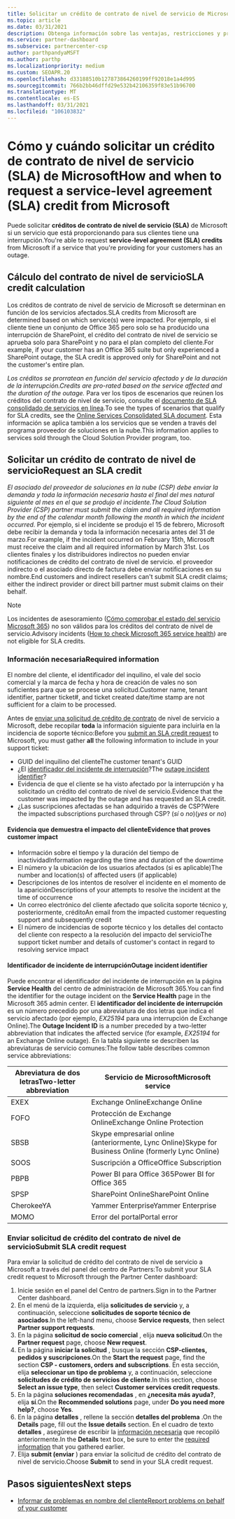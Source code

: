 ```yaml
---
title: Solicitar un crédito de contrato de nivel de servicio de Microsoft
ms.topic: article
ms.date: 03/31/2021
description: Obtenga información sobre las ventajas, restricciones y procedimientos para solicitar un crédito de contrato de nivel de servicio (SLA) de Microsoft si los clientes experimentan una interrupción del servicio.
ms.service: partner-dashboard
ms.subservice: partnercenter-csp
author: parthpandyaMSFT
ms.author: parthp
ms.localizationpriority: medium
ms.custom: SEOAPR.20
ms.openlocfilehash: d33188510b127873864260199ff92018e1a4d995
ms.sourcegitcommit: 766b2bb46dffd29e532b42106359f83e51b96700
ms.translationtype: MT
ms.contentlocale: es-ES
ms.lasthandoff: 03/31/2021
ms.locfileid: "106103832"
---
```

# <a name="how-and-when-to-request-a-service-level-agreement-sla-credit-from-microsoft"></a><span data-ttu-id="e47ec-103">Cómo y cuándo solicitar un crédito de contrato de nivel de servicio (SLA) de Microsoft</span><span class="sxs-lookup"><span data-stu-id="e47ec-103">How and when to request a service-level agreement (SLA) credit from Microsoft</span></span>

<span data-ttu-id="e47ec-104">Puede solicitar **créditos de contrato de nivel de servicio (SLA)** de Microsoft si un servicio que está proporcionando para sus clientes tiene una interrupción.</span><span class="sxs-lookup"><span data-stu-id="e47ec-104">You're able to request **service-level agreement (SLA) credits** from Microsoft if a service that you're providing for your customers has an outage.</span></span>

## <a name="sla-credit-calculation"></a><span data-ttu-id="e47ec-105">Cálculo del contrato de nivel de servicio</span><span class="sxs-lookup"><span data-stu-id="e47ec-105">SLA credit calculation</span></span>

<span data-ttu-id="e47ec-106">Los créditos de contrato de nivel de servicio de Microsoft se determinan en función de los servicios afectados.</span><span class="sxs-lookup"><span data-stu-id="e47ec-106">SLA credits from Microsoft are determined based on which service(s) were impacted.</span></span> <span data-ttu-id="e47ec-107">Por ejemplo, si el cliente tiene un conjunto de Office 365 pero solo se ha producido una interrupción de SharePoint, el crédito del contrato de nivel de servicio se aprueba solo para SharePoint y no para el plan completo del cliente.</span><span class="sxs-lookup"><span data-stu-id="e47ec-107">For example, if your customer has an Office 365 suite but only experienced a SharePoint outage, the SLA credit is approved only for SharePoint and not the customer's entire plan.</span></span>

<span data-ttu-id="e47ec-108">*Los créditos se prorratean en función del servicio afectado y de la duración de la interrupción.*</span><span class="sxs-lookup"><span data-stu-id="e47ec-108">*Credits are pro-rated based on the service affected and the duration of the outage.*</span></span> <span data-ttu-id="e47ec-109">Para ver los tipos de escenarios que reúnen los créditos del contrato de nivel de servicio, consulte el [documento de SLA consolidado de servicios en línea](http://www.microsoftvolumelicensing.com/DocumentSearch.aspx?Mode=3&DocumentTypeId=37).</span><span class="sxs-lookup"><span data-stu-id="e47ec-109">To see the types of scenarios that qualify for SLA credits, see the [Online Services Consolidated SLA document](http://www.microsoftvolumelicensing.com/DocumentSearch.aspx?Mode=3&DocumentTypeId=37).</span></span> <span data-ttu-id="e47ec-110">Esta información se aplica también a los servicios que se venden a través del programa proveedor de soluciones en la nube.</span><span class="sxs-lookup"><span data-stu-id="e47ec-110">This information applies to services sold through the Cloud Solution Provider program, too.</span></span>


## <a name="request-an-sla-credit"></a><span data-ttu-id="e47ec-111">Solicitar un crédito de contrato de nivel de servicio</span><span class="sxs-lookup"><span data-stu-id="e47ec-111">Request an SLA credit</span></span>

<span data-ttu-id="e47ec-112">*El asociado del proveedor de soluciones en la nube (CSP) debe enviar la demanda y toda la información necesaria hasta el final del mes natural siguiente al mes en el que se produjo el incidente.*</span><span class="sxs-lookup"><span data-stu-id="e47ec-112">*The Cloud Solution Provider (CSP) partner must submit the claim and all required information by the end of the calendar month following the month in which the incident occurred.*</span></span> <span data-ttu-id="e47ec-113">Por ejemplo, si el incidente se produjo el 15 de febrero, Microsoft debe recibir la demanda y toda la información necesaria antes del 31 de marzo.</span><span class="sxs-lookup"><span data-stu-id="e47ec-113">For example, if the incident occurred on February 15th, Microsoft must receive the claim and all required information by March 31st.</span></span> <span data-ttu-id="e47ec-114">Los clientes finales y los distribuidores indirectos no pueden enviar notificaciones de crédito del contrato de nivel de servicio. el proveedor indirecto o el asociado directo de factura debe enviar notificaciones en su nombre.</span><span class="sxs-lookup"><span data-stu-id="e47ec-114">End customers and indirect resellers can't submit SLA credit claims; either the indirect provider or direct bill partner must submit claims on their behalf.</span></span>

>[!NOTE]
><span data-ttu-id="e47ec-115">Los incidentes de asesoramiento ([Cómo comprobar el estado del servicio Microsoft 365](https://docs.microsoft.com/microsoft-365/enterprise/view-service-health?&preserve-view=trueo365-worldwide#incidents-and-advisories)) no son válidos para los créditos del contrato de nivel de servicio.</span><span class="sxs-lookup"><span data-stu-id="e47ec-115">Advisory incidents ([How to check Microsoft 365 service health](https://docs.microsoft.com/microsoft-365/enterprise/view-service-health?&preserve-view=trueo365-worldwide#incidents-and-advisories)) are not eligible for SLA credits.</span></span>

### <a name="required-information"></a><span data-ttu-id="e47ec-116">Información necesaria</span><span class="sxs-lookup"><span data-stu-id="e47ec-116">Required information</span></span>

<span data-ttu-id="e47ec-117">El nombre del cliente, el identificador del inquilino, el vale del socio comercial y la marca de fecha y hora de creación de vales no son suficientes para que se procese una solicitud.</span><span class="sxs-lookup"><span data-stu-id="e47ec-117">Customer name, tenant identifier, partner ticket#, and ticket created date/time stamp are not sufficient for a claim to be processed.</span></span>

<span data-ttu-id="e47ec-118">Antes de [enviar una solicitud de crédito de contrato](#submit-sla-credit-request) de nivel de servicio a Microsoft, debe recopilar **toda** la información siguiente para incluirla en la incidencia de soporte técnico:</span><span class="sxs-lookup"><span data-stu-id="e47ec-118">Before you [submit an SLA credit request](#submit-sla-credit-request) to Microsoft, you must gather **all** the following information to include in your support ticket:</span></span>

- <span data-ttu-id="e47ec-119">GUID del inquilino del cliente</span><span class="sxs-lookup"><span data-stu-id="e47ec-119">The customer tenant's GUID</span></span>
- <span data-ttu-id="e47ec-120">¿El [identificador del incidente de interrupción](#outage-incident-identifier)?</span><span class="sxs-lookup"><span data-stu-id="e47ec-120">The [outage incident identifier](#outage-incident-identifier)?</span></span>
- <span data-ttu-id="e47ec-121">Evidencia de que el cliente se ha visto afectado por la interrupción y ha solicitado un crédito del contrato de nivel de servicio.</span><span class="sxs-lookup"><span data-stu-id="e47ec-121">Evidence that the customer was impacted by the outage and has requested an SLA credit.</span></span>
- <span data-ttu-id="e47ec-122">¿Las suscripciones afectadas se han adquirido a través de CSP?</span><span class="sxs-lookup"><span data-stu-id="e47ec-122">Were the impacted subscriptions purchased through CSP?</span></span> <span data-ttu-id="e47ec-123">(*sí* o *no*)</span><span class="sxs-lookup"><span data-stu-id="e47ec-123">(*yes* or *no*)</span></span>

#### <a name="evidence-that-proves-customer-impact"></a><span data-ttu-id="e47ec-124">Evidencia que demuestra el impacto del cliente</span><span class="sxs-lookup"><span data-stu-id="e47ec-124">Evidence that proves customer impact</span></span>

- <span data-ttu-id="e47ec-125">Información sobre el tiempo y la duración del tiempo de inactividad</span><span class="sxs-lookup"><span data-stu-id="e47ec-125">Information regarding the time and duration of the downtime</span></span>
- <span data-ttu-id="e47ec-126">El número y la ubicación de los usuarios afectados (si es aplicable)</span><span class="sxs-lookup"><span data-stu-id="e47ec-126">The number and location(s) of affected users (if applicable)</span></span>
- <span data-ttu-id="e47ec-127">Descripciones de los intentos de resolver el incidente en el momento de la aparición</span><span class="sxs-lookup"><span data-stu-id="e47ec-127">Descriptions of your attempts to resolve the incident at the time of occurrence</span></span>
- <span data-ttu-id="e47ec-128">Un correo electrónico del cliente afectado que solicita soporte técnico y, posteriormente, crédito</span><span class="sxs-lookup"><span data-stu-id="e47ec-128">An email from the impacted customer requesting support and subsequently credit</span></span>
- <span data-ttu-id="e47ec-129">El número de incidencias de soporte técnico y los detalles del contacto del cliente con respecto a la resolución del impacto del servicio</span><span class="sxs-lookup"><span data-stu-id="e47ec-129">The support ticket number and details of customer's contact in regard to resolving service impact</span></span>


#### <a name="outage-incident-identifier"></a><span data-ttu-id="e47ec-130">Identificador de incidente de interrupción</span><span class="sxs-lookup"><span data-stu-id="e47ec-130">Outage incident identifier</span></span>

<span data-ttu-id="e47ec-131">Puede encontrar el identificador del incidente de interrupción en la página **Service Health** del centro de administración de Microsoft 365.</span><span class="sxs-lookup"><span data-stu-id="e47ec-131">You can find the identifier for the outage incident on the **Service Health** page in the Microsoft 365 admin center.</span></span> <span data-ttu-id="e47ec-132">El **identificador del incidente de interrupción** es un número precedido por una abreviatura de dos letras que indica el servicio afectado (por ejemplo, *EX25194* para una interrupción de Exchange Online).</span><span class="sxs-lookup"><span data-stu-id="e47ec-132">The **Outage Incident ID** is a number preceded by a two-letter abbreviation that indicates the affected service (for example, *EX25194* for an Exchange Online outage).</span></span> <span data-ttu-id="e47ec-133">En la tabla siguiente se describen las abreviaturas de servicio comunes:</span><span class="sxs-lookup"><span data-stu-id="e47ec-133">The follow table describes common service abbreviations:</span></span>

| <span data-ttu-id="e47ec-134">Abreviatura de dos letras</span><span class="sxs-lookup"><span data-stu-id="e47ec-134">Two-letter abbreviation</span></span> | <span data-ttu-id="e47ec-135">Servicio de Microsoft</span><span class="sxs-lookup"><span data-stu-id="e47ec-135">Microsoft service</span></span> |
| ----------------------- | ----------------- |
| <span data-ttu-id="e47ec-136">EX</span><span class="sxs-lookup"><span data-stu-id="e47ec-136">EX</span></span> | <span data-ttu-id="e47ec-137">Exchange Online</span><span class="sxs-lookup"><span data-stu-id="e47ec-137">Exchange Online</span></span> |
| <span data-ttu-id="e47ec-138">FO</span><span class="sxs-lookup"><span data-stu-id="e47ec-138">FO</span></span> | <span data-ttu-id="e47ec-139">Protección de Exchange Online</span><span class="sxs-lookup"><span data-stu-id="e47ec-139">Exchange Online Protection</span></span> |
| <span data-ttu-id="e47ec-140">SB</span><span class="sxs-lookup"><span data-stu-id="e47ec-140">SB</span></span> | <span data-ttu-id="e47ec-141">Skype empresarial online (anteriormente, Lync Online)</span><span class="sxs-lookup"><span data-stu-id="e47ec-141">Skype for Business Online (formerly Lync Online)</span></span> |
| <span data-ttu-id="e47ec-142">SO</span><span class="sxs-lookup"><span data-stu-id="e47ec-142">OS</span></span> | <span data-ttu-id="e47ec-143">Suscripción a Office</span><span class="sxs-lookup"><span data-stu-id="e47ec-143">Office Subscription</span></span> |
| <span data-ttu-id="e47ec-144">PB</span><span class="sxs-lookup"><span data-stu-id="e47ec-144">PB</span></span> | <span data-ttu-id="e47ec-145">Power BI para Office 365</span><span class="sxs-lookup"><span data-stu-id="e47ec-145">Power BI for Office 365</span></span> |
| <span data-ttu-id="e47ec-146">SP</span><span class="sxs-lookup"><span data-stu-id="e47ec-146">SP</span></span> | <span data-ttu-id="e47ec-147">SharePoint Online</span><span class="sxs-lookup"><span data-stu-id="e47ec-147">SharePoint Online</span></span> |
| <span data-ttu-id="e47ec-148">Cherokee</span><span class="sxs-lookup"><span data-stu-id="e47ec-148">YA</span></span> | <span data-ttu-id="e47ec-149">Yammer Enterprise</span><span class="sxs-lookup"><span data-stu-id="e47ec-149">Yammer Enterprise</span></span> |
| <span data-ttu-id="e47ec-150">MO</span><span class="sxs-lookup"><span data-stu-id="e47ec-150">MO</span></span> | <span data-ttu-id="e47ec-151">Error del portal</span><span class="sxs-lookup"><span data-stu-id="e47ec-151">Portal error</span></span> |

### <a name="submit-sla-credit-request"></a><span data-ttu-id="e47ec-152">Enviar solicitud de crédito del contrato de nivel de servicio</span><span class="sxs-lookup"><span data-stu-id="e47ec-152">Submit SLA credit request</span></span>

<span data-ttu-id="e47ec-153">Para enviar la solicitud de crédito del contrato de nivel de servicio a Microsoft a través del panel del centro de Partners:</span><span class="sxs-lookup"><span data-stu-id="e47ec-153">To submit your SLA credit request to Microsoft through the Partner Center dashboard:</span></span>

1. <span data-ttu-id="e47ec-154">Inicie sesión en el panel del Centro de partners.</span><span class="sxs-lookup"><span data-stu-id="e47ec-154">Sign in to the Partner Center dashboard.</span></span>
2. <span data-ttu-id="e47ec-155">En el menú de la izquierda, elija **solicitudes de servicio** y, a continuación, seleccione **solicitudes de soporte técnico de asociados**.</span><span class="sxs-lookup"><span data-stu-id="e47ec-155">In the left-hand menu, choose **Service requests**, then select **Partner support requests**.</span></span>
3. <span data-ttu-id="e47ec-156">En la página **solicitud de socio comercial** , elija **nueva solicitud**.</span><span class="sxs-lookup"><span data-stu-id="e47ec-156">On the **Partner request** page, choose **New request**.</span></span>
4. <span data-ttu-id="e47ec-157">En la página **iniciar la solicitud** , busque la sección **CSP-clientes, pedidos y suscripciones**.</span><span class="sxs-lookup"><span data-stu-id="e47ec-157">On the **Start the request** page, find the section **CSP - customers, orders and subscriptions**.</span></span> <span data-ttu-id="e47ec-158">En esta sección, elija **seleccionar un tipo de problema** y, a continuación, seleccione **solicitudes de crédito de servicios de cliente**.</span><span class="sxs-lookup"><span data-stu-id="e47ec-158">In this section, choose **Select an issue type**, then select **Customer services credit requests**.</span></span>
5. <span data-ttu-id="e47ec-159">En la página **soluciones recomendadas** , en **¿necesita más ayuda?**, elija **sí**.</span><span class="sxs-lookup"><span data-stu-id="e47ec-159">On the **Recommended solutions** page, under **Do you need more help?**, choose **Yes**.</span></span>
6. <span data-ttu-id="e47ec-160">En la página **detalles** , rellene la sección **detalles del problema** .</span><span class="sxs-lookup"><span data-stu-id="e47ec-160">On the **Details** page, fill out the **Issue details** section.</span></span> <span data-ttu-id="e47ec-161">En el cuadro de texto **detalles** , asegúrese de escribir la [información necesaria](#required-information) que recopiló anteriormente.</span><span class="sxs-lookup"><span data-stu-id="e47ec-161">In the **Details** text box, be sure to enter the [required information](#required-information) that you gathered earlier.</span></span>
7. <span data-ttu-id="e47ec-162">Elija **submit (enviar** ) para enviar la solicitud de crédito del contrato de nivel de servicio.</span><span class="sxs-lookup"><span data-stu-id="e47ec-162">Choose **Submit** to send in your SLA credit request.</span></span>

## <a name="next-steps"></a><span data-ttu-id="e47ec-163">Pasos siguientes</span><span class="sxs-lookup"><span data-stu-id="e47ec-163">Next steps</span></span>

- [<span data-ttu-id="e47ec-164">Informar de problemas en nombre del cliente</span><span class="sxs-lookup"><span data-stu-id="e47ec-164">Report problems on behalf of your customer</span></span>](report-problems-on-behalf-of-a-customer.md)
